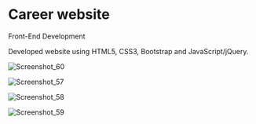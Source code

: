 # Career website
Front-End Development

Developed website using HTML5, CSS3, Bootstrap and JavaScript/jQuery.

![Screenshot_60](https://user-images.githubusercontent.com/129271569/230723314-13b2b281-f0f6-4624-9151-cf6bbe52587d.png)

![Screenshot_57](https://user-images.githubusercontent.com/129271569/230724440-04518507-28db-4b2d-987c-8bebfe94216b.png)

![Screenshot_58](https://user-images.githubusercontent.com/129271569/230724469-41af2df2-56d8-48fb-913e-245020f07233.png)

![Screenshot_59](https://user-images.githubusercontent.com/129271569/230724496-fab145a5-4640-4438-b10b-e02fde4adb8b.png)
